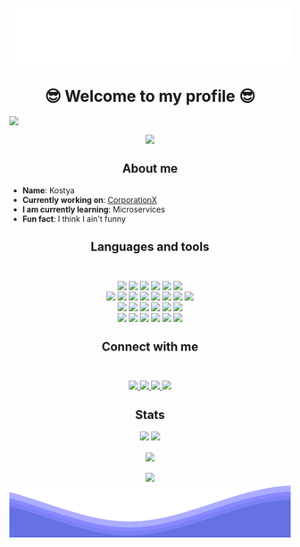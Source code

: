 <img src="https://raw.githubusercontent.com/kostahe/kostahe/master/rotated-waves.svg" width="100%" height="100">

<h1 align="center">😎 Welcome to my profile 😎</h1>

<p> <img src="https://komarev.com/ghpvc/?username=kostahe&label=Profile%20views&color=025cda&style=for-the-badge" /> </p>    

<div align="center">
     <img width="600" src="https://lanyard.kyrie25.me/api/571633649468833792?idleMessage=Sleeping%F0%9F%98%B4&useDisplayName=false&waveColor=025cda&gradient=025cda-185283-FFFFFF" />
</div>

<h2 align="center">About me</h2>

- **Name**: Kostya
- **Currently working on**: [CorporationX](https://github.com/CorporationX)
- **I am currently learning**: Microservices
- **Fun fact**: I think I ain't funny

<h2 align="center">Languages and tools</h2>
<br>
<p align="center"> 
    <img src="https://img.shields.io/badge/Java-ED8B00?style=for-the-badge&logo=openjdk&logoColor=white"" />
    <img src="https://img.shields.io/badge/Kotlin-B125EA?style=for-the-badge&logo=kotlin&logoColor=white" />
    <img src="https://img.shields.io/badge/Dart-0175C2?style=for-the-badge&logo=dart&logoColor=white" />
    <img src="https://img.shields.io/badge/Python-FFD43B?style=for-the-badge&logo=python&logoColor=blue" />
    <img src="https://img.shields.io/badge/PHP-777BB4?style=for-the-badge&logo=php&logoColor=white" />
    <img src="https://img.shields.io/badge/JavaScript-323330?style=for-the-badge&logo=javascript&logoColor=F7DF1E" />
    <br>
    <img src="https://img.shields.io/badge/Spring-6DB33F?style=for-the-badge&logo=spring&logoColor=white" />
    <img src="https://img.shields.io/badge/Symfony-000000?style=for-the-badge&logo=Symfony&logoColor=white" />
    <img src="https://img.shields.io/badge/Android-3DDC84?style=for-the-badge&logo=android&logoColor=white" />
    <img src="https://img.shields.io/badge/Flutter-02569B?style=for-the-badge&logo=flutter&logoColor=white" />
    <img src="https://img.shields.io/badge/React-20232A?style=for-the-badge&logo=react&logoColor=61DAFB" />
    <img src="https://img.shields.io/badge/HTML5-E34F26?style=for-the-badge&logo=html5&logoColor=white" />
    <img src="https://img.shields.io/badge/CSS3-1572B6?style=for-the-badge&logo=css3&logoColor=white" />
    <img src="https://img.shields.io/badge/Figma-F24E1E?style=for-the-badge&logo=figma&logoColor=white" />
    <br>
    <img src="https://img.shields.io/badge/PostgreSQL-316192?style=for-the-badge&logo=postgresql&logoColor=white" />
    <img src="https://img.shields.io/badge/MySQL-005C84?style=for-the-badge&logo=mysql&logoColor=white" />
    <img src="https://img.shields.io/badge/redis-%23DD0031.svg?&style=for-the-badge&logo=redis&logoColor=white" />
    <img src="https://img.shields.io/badge/MongoDB-4EA94B?style=for-the-badge&logo=mongodb&logoColor=white" />
    <img src="https://img.shields.io/badge/firebase-ffca28?style=for-the-badge&logo=firebase&logoColor=black" />
    <img src="https://img.shields.io/badge/Amazon_AWS-FF9900?style=for-the-badge&logo=amazonaws&logoColor=white" />
    <br>
    <img src="https://img.shields.io/badge/GIT-E44C30?style=for-the-badge&logo=git&logoColor=white" />
    <img src="https://img.shields.io/badge/GitHub-100000?style=for-the-badge&logo=github&logoColor=white" />
    <img src="https://img.shields.io/badge/GitHub_Actions-2088FF?style=for-the-badge&logo=github-actions&logoColor=white" />
    <img src="https://img.shields.io/badge/GitLab-330F63?style=for-the-badge&logo=gitlab&logoColor=white" />
    <img src="https://img.shields.io/badge/Docker-2CA5E0?style=for-the-badge&logo=docker&logoColor=white" />
    <img src="https://img.shields.io/badge/Postman-FF6C37?style=for-the-badge&logo=Postman&logoColor=white" />
</p>

<h2 align="center">Connect with me</h2>
<br>
<p align="center">
    <a href="https://discord.gg/.kostah" target="_blank"> <img src="https://img.shields.io/badge/Discord-5865F2?style=for-the-badge&logo=discord&logoColor=white"> </a>
    <a href="https://www.instagram.com/kostahwastaken" taget="_blank"> <img src="https://img.shields.io/badge/Instagram-E4405F?style=for-the-badge&logo=instagram&logoColor=white"> </a>
    <a href="https://linkedin.com/in/konstantyn-huzil" target="_blank"> <img src="https://img.shields.io/badge/LinkedIn-0077B5?style=for-the-badge&logo=linkedin&logoColor=white"> </a>
    <a href="https://steamcommunity.com/id/Kostahh" target="_blank"> <img src="https://img.shields.io/badge/Steam-000000?style=for-the-badge&logo=steam&logoColor=white"> </a>
</p>

<h2 align="center">Stats</h2>
<div align="center">
    <img width=340 src="https://github-readme-stats.vercel.app/api?username=kostahe&show_icons=true&count_private=true&rank_icon=github&theme=transparent" />
    <img src="https://github-readme-stats.vercel.app/api/top-langs/?username=kostahe&layout=compact&langs_count=4&theme=transparent" /> 
    <br>
    <br>
    <img align="center" src="https://github-readme-streak-stats.herokuapp.com/?user=kostahe&theme=transparent" />
    <br>
    <br>
    <img align="center" src="https://github-readme-stats.vercel.app/api/wakatime?username=kostah&theme=transparent" />
</div>

<img src="https://raw.githubusercontent.com/kostahe/kostahe/master/waves.svg" width="100%" height="100">
